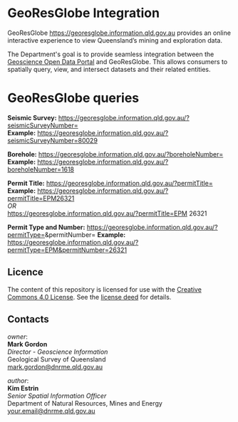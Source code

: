 # GeoResGlobe Integration
GeoResGlobe https://georesglobe.information.qld.gov.au provides an online interactive experience to view Queensland’s mining and exploration data.

The Department's goal is to provide seamless integration between the [Geoscience Open Data Portal](https://geoscience.data.qld.gov.au) and GeoResGlobe. This allows consumers to spatially query, view, and intersect datasets and their related entities.

# GeoResGlobe queries

**Seismic Survey:** https://georesglobe.information.qld.gov.au/?seismicSurveyNumber=<Survey Number>  
**Example:** https://georesglobe.information.qld.gov.au/?seismicSurveyNumber=80029  

**Borehole:** https://georesglobe.information.qld.gov.au/?boreholeNumber=<bore no>  
**Example:** https://georesglobe.information.qld.gov.au/?boreholeNumber=1618  

**Permit Title:** https://georesglobe.information.qld.gov.au/?permitTitle=<permit title>  
**Example:** https://georesglobe.information.qld.gov.au/?permitTitle=EPM26321  
_OR_  
https://georesglobe.information.qld.gov.au/?permitTitle=EPM 26321  

**Permit Type and Number:** https://georesglobe.information.qld.gov.au/?permitType=<permit type>&permitNumber=<permit number>
**Example:** https://georesglobe.information.qld.gov.au/?permitType=EPM&permitNumber=26321 

## Licence
The content of this repository is licensed for use with the [Creative Commons 4.0 License](https://creativecommons.org/licenses/by/4.0/). See the [license deed](LICENSE) for details.

## Contacts 
*owner*:  
**Mark Gordon**  
*Director - Geoscience Information*  
Geological Survey of Queensland  
<mark.gordon@dnrme.qld.gov.au>  

*author*:  
**Kim Estrin**  
*Senior Spatial Information Officer*  
Department of Natural Resources, Mines and Energy   
<your.email@dnrme.qld.gov.au>
